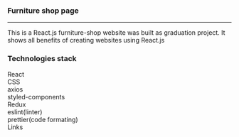 <h3>Furniture shop page</h3>
<hr>

This is a React.js furniture-shop website was built as graduation project. It shows all benefits of creating websites using React.js 

<h3>Technologies stack</h3> 
React <br>
CSS <br>
axios <br>
styled-components <br>
Redux <br>
eslint(linter) <br>
prettier(code formating) <br>
Links <br> <br>
